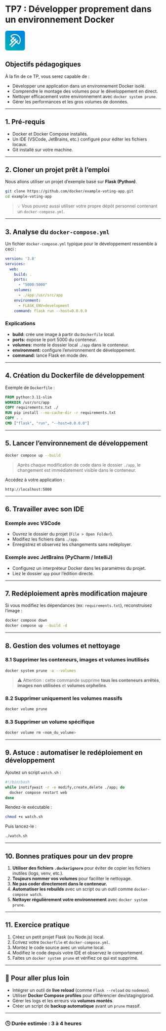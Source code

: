 # TP7 : Développer proprement dans un environnement Docker

![LaMeDuSe_LOGO](./img/LaMeDuSe_logo.webp)

## Objectifs pédagogiques

À la fin de ce TP, vous serez capable de :

* Développer une application dans un environnement Docker isolé.
* Comprendre le montage des volumes pour le développement en direct.
* Nettoyer efficacement votre environnement avec `docker system prune`.
* Gérer les performances et les gros volumes de données.

---

## 1. Pré-requis

* Docker et Docker Compose installés.
* Un IDE (VSCode, JetBrains, etc.) configuré pour éditer les fichiers locaux.
* Git installé sur votre machine.

---

## 2. Cloner un projet prêt à l’emploi

Nous allons utiliser un projet d’exemple basé sur **Flask (Python)**.

```bash
git clone https://github.com/docker/example-voting-app.git
cd example-voting-app
```

> 💡 Vous pouvez aussi utiliser votre propre dépôt personnel contenant un `docker-compose.yml`.

---

## 3. Analyse du `docker-compose.yml`

Un fichier `docker-compose.yml` typique pour le développement ressemble à ceci :

```yaml
version: '3.8'
services:
  web:
    build: .
    ports:
      - "5000:5000"
    volumes:
      - ./app:/usr/src/app
    environment:
      - FLASK_ENV=development
    command: flask run --host=0.0.0.0
```

### Explications

* **build:** crée une image à partir du `Dockerfile` local.
* **ports:** expose le port 5000 du conteneur.
* **volumes:** monte le dossier local `./app` dans le conteneur.
* **environment:** configure l’environnement de développement.
* **command:** lance Flask en mode dev.

---

## 4. Création du Dockerfile de développement

Exemple de `Dockerfile` :

```Dockerfile
FROM python:3.11-slim
WORKDIR /usr/src/app
COPY requirements.txt ./
RUN pip install --no-cache-dir -r requirements.txt
COPY . .
CMD ["flask", "run", "--host=0.0.0.0"]
```

---

## 5. Lancer l’environnement de développement

```bash
docker compose up --build
```

> Après chaque modification de code dans le dossier `./app`, le changement est immédiatement visible dans le conteneur.

Accédez à votre application :

```
http://localhost:5000
```

---

## 6. Travailler avec son IDE

### Exemple avec VSCode

* Ouvrez le dossier du projet (`File > Open Folder`).
* Modifiez les fichiers dans `./app`.
* Enregistrez et observez les changements sans redéployer.

### Exemple avec JetBrains (PyCharm / IntelliJ)

* Configurez un interpréteur Docker dans les paramètres du projet.
* Liez le dossier `app` pour l’édition directe.

---

## 7. Redéploiement après modification majeure

Si vous modifiez les dépendances (ex: `requirements.txt`), reconstruisez l’image :

```bash
docker compose down
docker compose up --build -d
```

---

## 8. Gestion des volumes et nettoyage

### 8.1 Supprimer les conteneurs, images et volumes inutilisés

```bash
docker system prune -a --volumes
```

> ⚠️ Attention : cette commande supprime **tous les conteneurs arrêtés**, **images non utilisées** et **volumes orphelins**.

### 8.2 Supprimer uniquement les volumes massifs

```bash
docker volume prune
```

### 8.3 Supprimer un volume spécifique

```bash
docker volume rm <nom_du_volume>
```

---

## 9. Astuce : automatiser le redéploiement en développement

Ajoutez un script `watch.sh` :

```bash
#!/bin/bash
while inotifywait -r -e modify,create,delete ./app; do
  docker compose restart web
done
```

Rendez-le exécutable :

```bash
chmod +x watch.sh
```

Puis lancez-le :

```bash
./watch.sh
```

---

## 10. Bonnes pratiques pour un dev propre

1. **Utiliser des fichiers `.dockerignore`** pour éviter de copier les fichiers inutiles (logs, venv, etc.).
2. **Toujours nommer vos volumes** pour faciliter le nettoyage.
3. **Ne pas coder directement dans le conteneur.**
4. **Automatiser les rebuilds** avec un script ou un outil comme `docker-compose watch`.
5. **Nettoyer régulièrement votre environnement** avec `docker system prune`.

---

## 11. Exercice pratique

1. Créez un petit projet Flask (ou Node.js) local.
2. Écrivez votre `Dockerfile` et `docker-compose.yml`.
3. Montez le code source avec un volume local.
4. Modifiez le code depuis votre IDE et observez le comportement.
5. Faites un `docker system prune` et vérifiez ce qui est supprimé.

---

## 🧩 Pour aller plus loin

* Intégrer un outil de **live reload** (comme `Flask --reload` ou `nodemon`).
* Utiliser **Docker Compose profiles** pour différencier dev/staging/prod.
* Gérer les logs et les erreurs via **volumes montés**.
* Créer un script de **backup automatique** avant un `prune` massif.

---

### 🕓 Durée estimée : 3 à 4 heures
